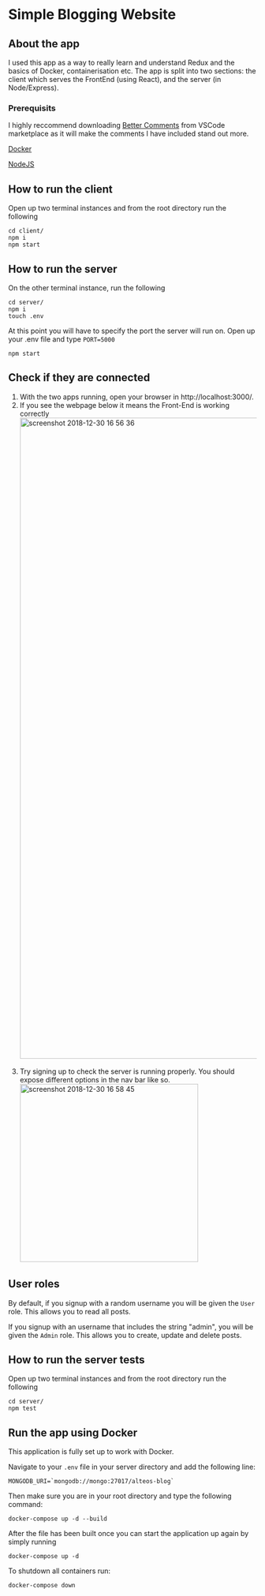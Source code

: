 # Simple Blogging Website

## About the app

I used this app as a way to really learn and understand Redux and the basics of Docker, containerisation etc. The app is split into two sections: the client which serves the FrontEnd (using React), and the server (in Node/Express). 

### Prerequisits 

I highly reccommend downloading [Better Comments](https://marketplace.visualstudio.com/items?itemName=aaron-bond.better-comments) from VSCode marketplace as it will make the comments I have included stand out more.

[Docker](https://www.docker.com/get-started)

[NodeJS](https://nodejs.org/en/)

## How to run the client

Open up two terminal instances and from the root directory run the following

```
cd client/
npm i
npm start
```

## How to run the server

On the other terminal instance, run the following

```
cd server/
npm i
touch .env

```

At this point you will have to specify the port the server will run on. Open up your .env file and type `PORT=5000`

```
npm start
```

## Check if they are connected

1. With the two apps running, open your browser in http://localhost:3000/.
2. If you see the webpage below it means the Front-End is working correctly
   <img width="1300" alt="screenshot 2018-12-30 16 56 36" src="https://user-images.githubusercontent.com/39559415/50548849-e4aef180-0c53-11e9-8bbd-ef4b924cd6d0.png">

3) Try signing up to check the server is running properly. You should expose different options in the nav bar like so.
   <img width="361" alt="screenshot 2018-12-30 16 58 45" src="https://user-images.githubusercontent.com/39559415/50548865-2fc90480-0c54-11e9-96f5-40579c7e6fa7.png">

## User roles

By default, if you signup with a random username you will be given the `User` role. This allows you to read all posts.

If you signup with an username that includes the string "admin", you will be given the `Admin` role. This allows you to create, update and delete posts.

## How to run the server tests

Open up two terminal instances and from the root directory run the following

```
cd server/
npm test
```

## Run the app using Docker

This application is fully set up to work with Docker.

Navigate to your `.env` file in your server directory and add the following line:

```
MONGODB_URI=`mongodb://mongo:27017/alteos-blog`
```

Then make sure you are in your root directory and type the following command:

```
docker-compose up -d --build
```

After the file has been built once you can start the application up again by simply running

```
docker-compose up -d
```

To shutdown all containers run:

```
docker-compose down
```
